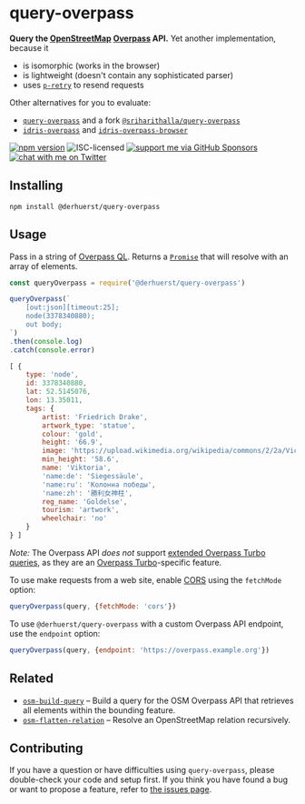 # query-overpass

**Query the [OpenStreetMap](https://www.openstreetmap.org/) [Overpass](https://overpass-api.de) API.** Yet another implementation, because it

- is isomorphic (works in the browser)
- is lightweight (doesn't contain any sophisticated parser)
- uses [`p-retry`](https://github.com/sindresorhus/p-retry) to resend requests

Other alternatives for you to evaluate:

- [`query-overpass`](https://github.com/perliedman/query-overpass) and a fork [`@sriharithalla/query-overpass`](https://github.com/SrihariThalla/query-overpass)
- [`idris-overpass`](https://github.com/idris-maps/idris-overpass) and [`idris-overpass-browser`](https://github.com/idris-maps/idris-overpass-browser)

[![npm version](https://img.shields.io/npm/v/@derhuerst/query-overpass.svg)](https://www.npmjs.com/package/@derhuerst/query-overpass)
![ISC-licensed](https://img.shields.io/github/license/derhuerst/query-overpass.svg)
[![support me via GitHub Sponsors](https://img.shields.io/badge/support%20me-donate-fa7664.svg)](https://github.com/sponsors/derhuerst)
[![chat with me on Twitter](https://img.shields.io/badge/chat%20with%20me-on%20Twitter-1da1f2.svg)](https://twitter.com/derhuerst)


## Installing

```shell
npm install @derhuerst/query-overpass
```


## Usage

Pass in a string of [Overpass QL](http://wiki.openstreetmap.org/wiki/Overpass_API/Overpass_QL). Returns a [`Promise`](https://developer.mozilla.org/en-US/docs/Web/JavaScript/Reference/Global_Objects/promise) that will resolve with an array of elements.

```js
const queryOverpass = require('@derhuerst/query-overpass')

queryOverpass(`
	[out:json][timeout:25];
	node(3378340880);
	out body;
`)
.then(console.log)
.catch(console.error)
```

```js
[ {
	type: 'node',
	id: 3378340880,
	lat: 52.5145076,
	lon: 13.35011,
	tags: {
		artist: 'Friedrich Drake',
		artwork_type: 'statue',
		colour: 'gold',
		height: '66.9',
		image: 'https://upload.wikimedia.org/wikipedia/commons/2/2a/Victoria_Goldelse_Siegessaeule_Berlin.jpg',
		min_height: '58.6',
		name: 'Viktoria',
		'name:de': 'Siegessäule',
		'name:ru': 'Колонна победы',
		'name:zh': '勝利女神柱',
		reg_name: 'Goldelse',
		tourism: 'artwork',
		wheelchair: 'no'
	}
} ]
```

*Note:* The Overpass API *does not* support [extended Overpass Turbo queries](https://wiki.openstreetmap.org/wiki/Overpass_turbo/Extended_Overpass_Turbo_Queries), as they are an [Overpass Turbo](https://overpass-turbo.eu)-specific feature.

To use make requests from a web site, enable [CORS](https://developer.mozilla.org/en-US/docs/Web/HTTP/CORS) using the `fetchMode` option:

```js
queryOverpass(query, {fetchMode: 'cors'})
```

To use `@derhuerst/query-overpass` with a custom Overpass API endpoint, use the `endpoint` option:

```js
queryOverpass(query, {endpoint: 'https://overpass.example.org'})
```


## Related

- [`osm-build-query`](https://github.com/csbrandt/osm-build-query) – Build a query for the OSM Overpass API that retrieves all elements within the bounding feature.
- [`osm-flatten-relation`](https://github.com/derhuerst/osm-flatten-relation) – Resolve an OpenStreetMap relation recursively.


## Contributing

If you have a question or have difficulties using `query-overpass`, please double-check your code and setup first. If you think you have found a bug or want to propose a feature, refer to [the issues page](https://github.com/derhuerst/query-overpass/issues).
